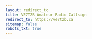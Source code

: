 ```yaml
---
layout: redirect_to
title: VE7TZB Amateur Radio Callsign
redirect_to: https://ve7tzb.ca
sitemap: false
robots_txt: true
---
```

